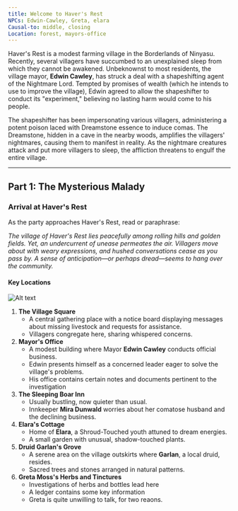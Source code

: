 ```yaml
---
title: Welcome to Haver's Rest
NPCs: Edwin-Cawley, Greta, elara
Causal-to: middle, closing
Location: forest, mayors-office
---
```



Haver's Rest is a modest farming village in the Borderlands of Ninyasu. Recently, several villagers have succumbed to an unexplained sleep from which they cannot be awakened. Unbeknownst to most residents, the village mayor, **Edwin Cawley**, has struck a deal with a shapeshifting agent of the Nightmare Lord. Tempted by promises of wealth (which he intends to use to improve the village), Edwin agreed to allow the shapeshifter to conduct its "experiment," believing no lasting harm would come to his people.

The shapeshifter has been impersonating various villagers, administering a potent poison laced with Dreamstone essence to induce comas. The Dreamstone, hidden in a cave in the nearby woods, amplifies the villagers' nightmares, causing them to manifest in reality. As the nightmare creatures attack and put more villagers to sleep, the affliction threatens to engulf the entire village.



---

## **Part 1: The Mysterious Malady**

### **Arrival at Haver's Rest**

As the party approaches Haver's Rest, read or paraphrase:

_The village of Haver's Rest lies peacefully among rolling hills and golden fields. Yet, an undercurrent of unease permeates the air. Villagers move about with weary expressions, and hushed conversations cease as you pass by. A sense of anticipation—or perhaps dread—seems to hang over the community._

#### **Key Locations**

![Alt text](/static/images/havers_rest.jpg)

1. **The Village Square**
    - A central gathering place with a notice board displaying messages about missing livestock and requests for assistance.
    - Villagers congregate here, sharing whispered concerns.
2. **Mayor's Office**
    - A modest building where Mayor **Edwin Cawley** conducts official business.
    - Edwin presents himself as a concerned leader eager to solve the village's problems.
    - His office contains certain notes and documents pertinent to the investigation
1. **The Sleeping Boar Inn**
    - Usually bustling, now quieter than usual.
    - Innkeeper **Mira Dunwald** worries about her comatose husband and the declining business.
2. **Elara's Cottage**
    - Home of **Elara**, a Shroud-Touched youth attuned to dream energies.
    - A small garden with unusual, shadow-touched plants.
3. **Druid Garlan's Grove**
    - A serene area on the village outskirts where **Garlan**, a local druid, resides.
    - Sacred trees and stones arranged in natural patterns.
4. **Greta Moss's Herbs and Tinctures**
	- Investigations of herbs and bottles lead here
	- A ledger contains some key information
	- Greta is quite unwilling to talk, for two reaons.

